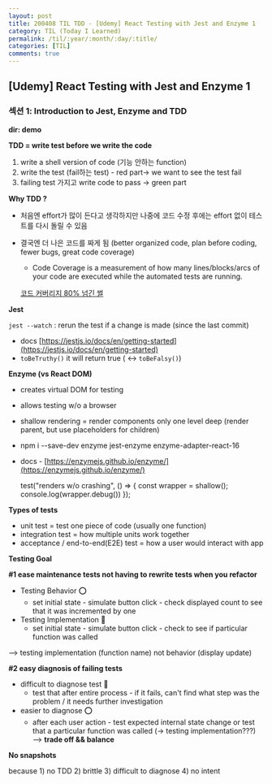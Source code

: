 ```yaml
---
layout: post
title: 200408 TIL TDD - [Udemy] React Testing with Jest and Enzyme 1
category: TIL (Today I Learned)
permalink: /til/:year/:month/:day/:title/
categories: [TIL]
comments: true
---
```


## [Udemy] React Testing with Jest and Enzyme 1

### 섹션 1: Introduction to Jest, Enzyme and TDD

**dir: demo**

**TDD = write test before we write the code**

1. write a shell version of  code (기능 안하는 function)
2. write the test (fail하는 test) - red part→ we want to see the test fail
3. failing test 가지고 write code to pass → green part 

**Why TDD ?** 

- 처음엔 effort가 많이 든다고 생각하지만 나중에 코드 수정 후에는 effort 없이 테스트를 다시 돌릴 수 있음
- 결국엔 더 나은 코드를 짜게 됨 (better organized code, plan before coding, fewer bugs, great code coverage)
    - Code Coverage is a measurement of how many lines/blocks/arcs of your code are executed while the automated tests are running.

    [코드 커버리지 80% 넘긴 썰](https://brunch.co.kr/@leehosung/43)

**Jest**

`jest --watch` : rerun the test if a change is made (since the last commit)

- docs [https://jestjs.io/docs/en/getting-started](https://jestjs.io/docs/en/getting-started)
- `toBeTruthy()` it will return true  ( ↔ `toBeFalsy()`)

**Enzyme (vs React DOM)** 

- creates virtual DOM for testing
- allows testing w/o a browser
- shallow rendering = render components only one level deep (render parent, but use placeholders for children)
- npm i --save-dev enzyme jest-enzyme enzyme-adapter-react-16
- docs - [https://enzymejs.github.io/enzyme/](https://enzymejs.github.io/enzyme/)

    test("renders w/o crashing", () => {
      const wrapper = shallow(<App />);
      console.log(wrapper.debug())
    });

**Types of tests**

- unit test = test one piece of code (usually one function)
- integration test = how multiple units work together
- acceptance / end-to-end(E2E) test = how a user would interact with app

**Testing Goal** 

**#1 ease maintenance tests not having to rewrite tests when you refactor**

- Testing Behavior ⭕️
    - set initial state - simulate button click - check displayed count to see that it was incremented by one
- Testing Implementation 🚫
    - set initial state - simulate button click - check to see if particular function was called

—> testing implementation (function name) not behavior (display update) 

**#2 easy diagnosis of failing tests** 

- difficult to diagnose test 🚫
    - test that after entire process - if it fails, can't find what step was the problem / it needs further investigation
- easier to diagnose ⭕️
    - after each user action - test expected internal state change or test that a particular function was called  (→ testing implementation???) —> **trade off && balance**

**No snapshots** 

because 1) no TDD 2) brittle 3) difficult to diagnose 4) no intent
